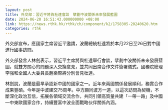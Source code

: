 ```yaml
---
layout: post
title: 外交部：習近平將與杜達會談　擘劃中波關係未來發展藍圖
date: 2024-06-20 16:51:43.000000000 +08:00
link: https://news.rthk.hk/rthk/ch/component/k2/1758305-20240620.htm
categories: rthk
---
```


外交部宣布，應國家主席習近平邀請，波蘭總統杜達將於本月22日至26日對中國進行國事訪問。

外交部發言人林劍表示，習近平主席將與杜達舉行會談，擘劃中波關係未來發展藍圖，就雙方關心的問題深入交換意見，並共同出席合作文件簽署儀式。國務院總理李強和全國人大委員長趙樂際將分別會見杜達。

林劍說，波蘭是最早承認新中國的國家之一。近年來兩國關係發展順利，務實合作成果豐碩。今年是中波建交75周年。中方願同波方一道，以這次訪問為契機，不斷深化政治互信，拓展各領域交流合作，共同引領高質量共建「一帶一路」及中國—中東歐國家合作，持續豐富中波全面戰略伙伴關係內涵。
